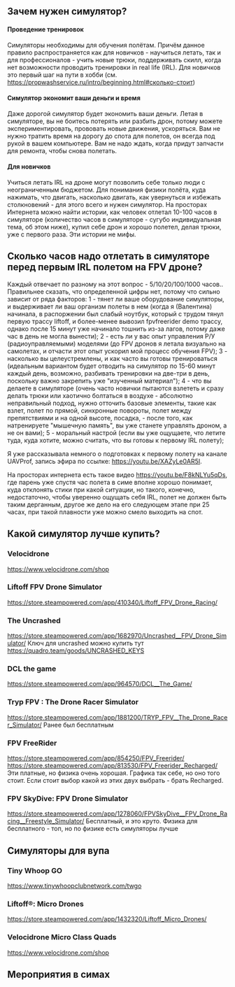 ## Зачем нужен симулятор?

#### Проведение тренировок
Симуляторы необходимы для обучения полётам. Причём данное правило распространяется как для новичков - научиться летать, так и для профессионалов - учить новые трюки, поддерживать скилл, когда нет возможности проводить тренировки in real life (IRL). Для новичков это первый шаг на пути в хобби (см. https://propwashservice.ru/intro/beginning.html#сколько-стоит)

#### Симулятор экономит ваши деньги и время
Даже дорогой симулятор будет экономить ваши деньги. Летая в симуляторе, вы не боитесь потерять или разбить дрон, потому можете экспериментировать, прововать новые движения, ускоряться. Вам не нужно тратить время на дорогу до спота для полетов, он всегда под рукой в вашем компьютере. Вам не надо ждать, когда придут запчасти для ремонта, чтобы снова полетать.

#### Для новичков
Учиться летать IRL на дроне могут позволить себе только люди с неограниченным бюджетом. Для понимания физики полёта, куда нажимать, что двигать, насколько двигать, как увернуться и избежать столкновений - для этого всего и нужен симулятор. На просторах Интернета можно найти истории, как человек отлетал 10-100 часов в симуляторе (количество часов в симуляторе - сугубо индивидуальная тема, об этом ниже), купил себе дрон и хорошо полетел, делая трюки, уже с первого раза. Эти истории не мифы.

## Сколько часов надо отлетать в симуляторе перед первым IRL полетом на FPV дроне?

Каждый отвечает по разному на этот вопрос - 5/10/20/100/1000 часов.. Правильнее сказать, что определенной цифры нет, потому что сильно зависит от ряда факторов:
1 - тянет ли ваше оборудование симуляторы, и выдерживает ли ваш организм полеты в нем (когда я (Валентина) начинала, в распоржении был слабый ноутбук, который с трудом тянул первую трассу liftoff, и более-менее вывозил fpvfreerider demo трассу, однако после 15 минут уже начинало тошнить из-за лагов, потому даже час в день не могла вынести);
2 - есть ли у вас опыт управления Р/У (радиоуправляемыми) моделями (до FPV дронов я летала визуально на самолетах, и отчасти этот опыт ускорил мой процесс обучения FPV);
3 - насколько вы целеустремлены, и как часто вы готовы тренироваться (идеальным вариантом будет отводить на симулятор по 15-60 минут каждый день, возможно, разбивать тренировки на две-три в день, поскольку важно закрепить уже "изученный материал");
4 - что вы делаете в симуляторе (очень часто новички пытаются взлететь и сразу делать трюки или хаотично болтаться в воздухе - абсолютно неправильный подход, нужно отточить базовые элементы, такие как взлет, полет по прямой, синхронные повороты, полет между препятствиями и на одной высоте, посадка, - после того, как натренируете "мышечную память", вы уже станете управлять дроном, а не он вами);
5 - моральный настрой (если вы уже ощущаете, что летите туда, куда хотите, можно считать, что вы готовы к первому IRL полету);

Я уже рассказывала немного о подготовках к первому полету на канале UAVProf, запись эфира по ссылке: https://youtu.be/XAZyLe0AR5I.

На просторах интернета есть такое видео https://youtu.be/F8kNLYu5qDs, где парень уже спустя час полета в симе вполне хорошо понимает, куда отклонять стики при какой ситуации, но такого, конечно, недостаточно, чтобы уверенно ощущать себя IRL, полет не должен быть таким дерганным, другое же дело на его следующем этапе при 25 часах, при такой плавности уже можно смело выходить на спот.

## Какой симулятор лучше купить?

### Velocidrone
https://www.velocidrone.com/shop

### Liftoff FPV Drone Simulator
https://store.steampowered.com/app/410340/Liftoff_FPV_Drone_Racing/

### The Uncrashed
https://store.steampowered.com/app/1682970/Uncrashed__FPV_Drone_Simulator/
Ключ для uncrashed можно купить тут https://quadro.team/goods/UNCRASHED_KEYS

### DCL the game
https://store.steampowered.com/app/964570/DCL__The_Game/

### Tryp FPV : The Drone Racer Simulator
https://store.steampowered.com/app/1881200/TRYP_FPV__The_Drone_Racer_Simulator/
Ранее был бесплатным

### FPV FreeRider
https://store.steampowered.com/app/854250/FPV_Freerider/
https://store.steampowered.com/app/813530/FPV_Freerider_Recharged/
Эти платные, но физика очень хорошая. Графика так себе, но оно того стоит. Если стоит выбор какой из этих двух выбрать - брать Recharged.

### FPV SkyDive: FPV Drone Simulator
https://store.steampowered.com/app/1278060/FPVSkyDive__FPV_Drone_Racing__Freestyle_Simulator/
Бесплатный, и это круто. Физика для бесплатного - топ, но по физике есть симуляторы лучше

## Симуляторы для вупа

### Tiny Whoop GO
https://www.tinywhoopclubnetwork.com/twgo

### Liftoff®: Micro Drones
https://store.steampowered.com/app/1432320/Liftoff_Micro_Drones/

### Velocidrone Micro Class Quads
https://www.velocidrone.com/shop


## Мероприятия в симах


